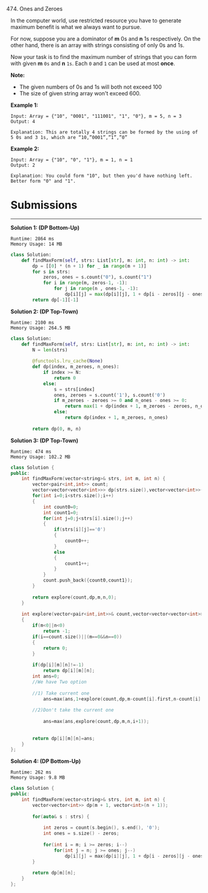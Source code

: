 474. Ones and Zeroes

In the computer world, use restricted resource you have to generate maximum benefit is what we always want to pursue.

For now, suppose you are a dominator of **m** 0s and **n** 1s respectively. On the other hand, there is an array with strings consisting of only 0s and 1s.

Now your task is to find the maximum number of strings that you can form with given **m** `0s` and **n** `1s`. Each `0` and `1` can be used at most **once**.

**Note:**

* The given numbers of 0s and 1s will both not exceed 100
* The size of given string array won't exceed 600.
 

**Example 1:**
```
Input: Array = {"10", "0001", "111001", "1", "0"}, m = 5, n = 3
Output: 4

Explanation: This are totally 4 strings can be formed by the using of 5 0s and 3 1s, which are “10,”0001”,”1”,”0”
```

**Example 2:**
```
Input: Array = {"10", "0", "1"}, m = 1, n = 1
Output: 2

Explanation: You could form "10", but then you'd have nothing left. Better form "0" and "1".
```

# Submissions
---
**Solution 1: (DP Bottom-Up)**
```
Runtime: 2864 ms
Memory Usage: 14 MB
```
```python
class Solution:
    def findMaxForm(self, strs: List[str], m: int, n: int) -> int:
        dp = [[0] * (n + 1) for _ in range(m + 1)]
        for s in strs:
            zeros, ones = s.count("0"), s.count("1")
            for i in range(m, zeros-1, -1):
                for j in range(n , ones-1, -1):
                    dp[i][j] = max(dp[i][j], 1 + dp[i - zeros][j - ones])
        return dp[-1][-1]
```

**Solution 2: (DP Top-Town)**
```
Runtime: 2100 ms
Memory Usage: 264.5 MB
```
```python
class Solution:
    def findMaxForm(self, strs: List[str], m: int, n: int) -> int:
        N = len(strs)
        
        @functools.lru_cache(None)
        def dp(index, m_zeroes, n_ones):
            if index >= N:
                return 0
            else:
                s = strs[index]
                ones, zeroes = s.count('1'), s.count('0')
                if m_zeroes - zeroes >= 0 and n_ones - ones >= 0:
                    return max(1 + dp(index + 1, m_zeroes - zeroes, n_ones - ones), dp(index + 1, m_zeroes, n_ones))
                else:
                    return dp(index + 1, m_zeroes, n_ones)
        
        return dp(0, m, n)
```

**Solution 3: (DP Top-Town)**
```
Runtime: 474 ms
Memory Usage: 102.2 MB
```
```c++
class Solution {
public:
    int findMaxForm(vector<string>& strs, int m, int n) {
        vector<pair<int,int>> count;
        vector<vector<vector<int>>> dp(strs.size(),vector<vector<int>>(m+1,vector<int>(n+1,-1)));
        for(int i=0;i<strs.size();i++)
        {
            int count0=0;
            int count1=0;
            for(int j=0;j<strs[i].size();j++)
            {
                if(strs[i][j]=='0')
                {
                    count0++;
                }
                else
                {
                    count1++;
                }
            }
            count.push_back({count0,count1});
        }
        
        return explore(count,dp,m,n,0);
    }
    
    int explore(vector<pair<int,int>>& count,vector<vector<vector<int>>> &dp,int m,int n,int i)
    {
        if(m<0||n<0)
            return -1;
        if(i==count.size()||(m==0&&n==0))
        {
            return 0;
        }
    
        if(dp[i][m][n]!=-1)
            return dp[i][m][n];
        int ans=0;
        //We have Two option 
        
        //1) Take current one
            ans=max(ans,1+explore(count,dp,m-count[i].first,n-count[i].second,i+1));
        
        //2)Don't take the current one 
        
            ans=max(ans,explore(count,dp,m,n,i+1));
        
        
        return dp[i][m][n]=ans;
    }
};
```

**Solution 4: (DP Bottom-Up)**
```
Runtime: 262 ms
Memory Usage: 9.8 MB
```
```c++
class Solution {
public:
    int findMaxForm(vector<string>& strs, int m, int n) {
        vector<vector<int>> dp(m + 1, vector<int>(n + 1));
        
        for(auto& s : strs) { 
            
            int zeros = count(s.begin(), s.end(), '0');
            int ones = s.size() - zeros;
            
            for(int i = m; i >= zeros; i--) 
                for(int j = n; j >= ones; j--) 
                    dp[i][j] = max(dp[i][j], 1 + dp[i - zeros][j - ones]);
        }
        
        return dp[m][n];
    }
};
```
